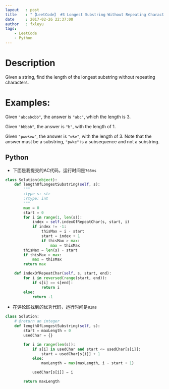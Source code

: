 ```yaml
---
layout   : post
title    : "【LeetCode】 #3 Longest Substring Without Repeating Characters"
date     : 2017-02-26 22:37:00
author   : fxleyu
tags:
    - LeetCode
    - Python
---
```


# Description
Given a string, find the length of the longest substring without repeating characters.

# Examples:

Given `"abcabcbb"`, the answer is `"abc"`, which the length is 3.

Given `"bbbbb"`, the answer is `"b"`, with the length of 1.

Given `"pwwkew"`, the answer is `"wke"`, with the length of 3. Note that the answer must be a substring, `"pwke"` is a subsequence and not a substring.

## Python
- 下面是我提交的AC代码，运行时间是`765ms`
```python
class Solution(object):
    def lengthOfLongestSubstring(self, s):
        """
        :type s: str
        :rtype: int
        """
        max = 0
        start = 0
        for i in range(1, len(s)):
            index = self.indexOfRepeatChar(s, start, i)
            if index != -1:
                thisMax = i - start
                start = index + 1
                if thisMax > max:
                    max = thisMax
        thisMax = len(s) - start
        if thisMax > max:
            max = thisMax
        return max

    def indexOfRepeatChar(self, s, start, end):
        for i in reversed(range(start, end)):
            if s[i] == s[end]:
                return i
        else:
            return -1
```
- 在评论区找到的优秀代码，运行时间是`82ms`
```python
class Solution:
    # @return an integer
    def lengthOfLongestSubstring(self, s):
        start = maxLength = 0
        usedChar = {}

        for i in range(len(s)):
            if s[i] in usedChar and start <= usedChar[s[i]]:
                start = usedChar[s[i]] + 1
            else:
                maxLength = max(maxLength, i - start + 1)

            usedChar[s[i]] = i

        return maxLength
```
